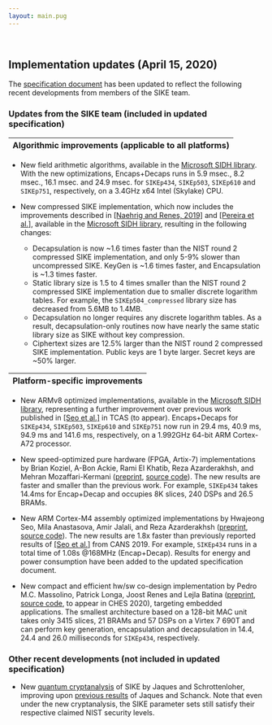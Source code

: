 ```yaml
---
layout: main.pug
---
```


<br>

## Implementation updates (April 15, 2020)

The [specification document](files/SIDH-spec.pdf) has been updated to reflect the following recent developments from members of the SIKE team.

### Updates from the SIKE team (included in updated specification)

| Algorithmic improvements (applicable to all platforms) |
|-|

- New field arithmetic algorithms, available in the [Microsoft SIDH library](https://github.com/Microsoft/PQCrypto-SIDH). With the new optimizations, Encaps+Decaps runs in 5.9 msec., 8.2 msec., 16.1 msec. and 24.9 msec. for `SIKEp434`, `SIKEp503`, `SIKEp610` and `SIKEp751`, respectively, on a 3.4GHz x64 Intel (Skylake) CPU.

- New compressed SIKE implementation, which now includes the improvements described in [\[Naehrig and Renes, 2019\]](https://eprint.iacr.org/2019/499) and [\[Pereira et al.\]](https://eprint.iacr.org/2020/431), available in the [Microsoft SIDH library](https://github.com/microsoft/PQCrypto-SIDH), resulting in the following changes:
  - Decapsulation is now ~1.6 times faster than the NIST round 2 compressed SIKE implementation, and only 5-9% slower than uncompressed SIKE. KeyGen is ~1.6 times faster, and Encapsulation is ~1.3 times faster.
  - Static library size is 1.5 to 4 times smaller than the NIST round 2 compressed SIKE implementation due to smaller discrete logarithm tables. For example, the `SIKEp504_compressed` library size has decreased from 5.6MB to 1.4MB.
  - Decapsulation no longer requires any discrete logarithm tables. As a result, decapsulation-only routines now have nearly the same static library size as SIKE without key compression.
  - Ciphertext sizes are 12.5% larger than the NIST round 2 compressed SIKE implementation. Public keys are 1 byte larger. Secret keys are ~50% larger.

| Platform-specific improvements |
|-|

- New ARMv8 optimized implementations, available in the [Microsoft SIDH library](https://github.com/Microsoft/PQCrypto-SIDH), representing a further improvement over previous work published in [\[Seo et al.\]](https://doi.org/10.1109/TCSI.2020.2979410) in TCAS (to appear). Encaps+Decaps for `SIKEp434`, `SIKEp503`, `SIKEp610` and `SIKEp751` now run in 29.4 ms, 40.9 ms, 94.9 ms and 141.6 ms, respectively, on a 1.992GHz 64-bit ARM Cortex-A72 processor.

- New speed-optimized pure hardware (FPGA, Artix-7) implementations by Brian Koziel, A-Bon Ackie, Rami El Khatib, Reza Azarderakhsh, and Mehran Mozaffari-Kermani ([preprint](https://eprint.iacr.org/2019/711), [source code](https://github.com/kozielbrian/VHDL-SIKE_R2)). The new results are faster and smaller than the previous work. For example, `SIKEp434` takes 14.4ms for Encap+Decap and occupies 8K slices, 240 DSPs and 26.5 BRAMs. 

- New ARM Cortex-M4 assembly optimized implementations by Hwajeong Seo, Mila Anastasova, Amir Jalali, and Reza Azarderakhsh ([preprint](https://eprint.iacr.org/2020/410), [source code](https://github.com/solowal/SIKE_M4)). The new results are 1.8x faster than previously reported results of [\[Seo et al.\]](https://doi.org/10.1109/TCSI.2020.2979410) from CANS 2019. For example, `SIKEp434` runs in a total time of 1.08s @168MHz (Encap+Decap). Results for energy and power consumption have been added to the updated specification document.

- New compact and efficient hw/sw co-design implementation by Pedro M.C. Massolino, Patrick Longa, Joost Renes and Lejla Batina ([preprint](https://eprint.iacr.org/2020/040), [source code](https://github.com/pmassolino/hw-sike), to appear in CHES 2020), targeting embedded applications. The smallest architecture based on a 128-bit MAC unit takes only 3415 slices, 21 BRAMs and 57 DSPs on a Virtex 7 690T and can perform key generation, encapsulation and decapsulation in 14.4, 24.4 and 26.0 milliseconds for `SIKEp434`, respectively.

### Other recent developments (not included in updated specification)

- New [quantum cryptanalysis](https://eprint.iacr.org/2020/424) of SIKE by Jaques and Schrottenloher, improving upon [previous results](https://eprint.iacr.org/2019/103) of Jaques and Schanck. Note that even under the new cryptanalysis, the SIKE parameter sets still satisfy their respective claimed NIST security levels.
